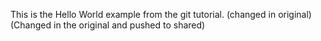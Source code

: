 This is the Hello World example from the git tutorial.
(changed in original)
(Changed in the original and pushed to shared)
